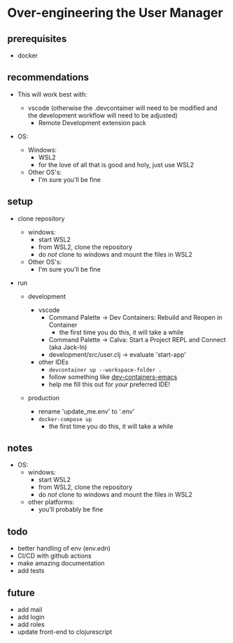 # Over-engineering the User Manager

## prerequisites

- docker

## recommendations

- This will work best with:
  - vscode (otherwise the .devcontainer will need to be modified and the development workflow will need to be adjusted)
    - Remote Development extension pack

- OS:
  - Windows:
    - WSL2
    - for the love of all that is good and holy, just use WSL2
  - Other OS's:
    - I'm sure you'll be fine

## setup

- clone repository
  - windows:
    - start WSL2
    - from WSL2, clone the repository
    - do _not_ clone to windows and mount the files in WSL2
  - Other OS's:
    - I'm sure you'll be fine

- run
  - development
    - vscode
      - Command Palette -> Dev Containers: Rebuild and Reopen in Container
        - the first time you do this, it will take a while
      - Command Palette -> Calva: Start a Project REPL and Connect (aka Jack-In)
      - development/src/user.clj -> evaluate 'start-app'
    - other IDEs
      - ``devcontainer up --workspace-folder .``
      - follow something like [dev-containers-emacs](https://happihacking.com/blog/posts/2023/dev-containers-emacs/)
      - help me fill this out for _your_ preferred IDE!

  - production
    - rename 'update_me.env' to '.env'
    - ``docker-compose up``
      - the first time you do this, it will take a while

## notes

- OS:
  - windows:
    - start WSL2
    - from WSL2, clone the repository
    - do _not_ clone to windows and mount the files in WSL2
  - other platforms:
    - you'll probably be fine

## todo

- better handling of env (env.edn)
- CI/CD with github actions
- make amazing documentation
- add tests

## future

- add mail
- add login
- add roles
- update front-end to clojurescript

